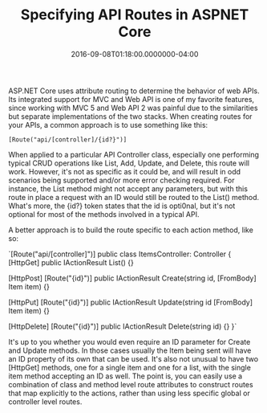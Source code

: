 ﻿---
title: Specifying API Routes in ASPNET Core
date: "2016-09-08T01:18:00.0000000-04:00"
description: ASP.NET Core uses attribute routing to determine the behavior of web APIs. Its integrated support for MVC and Web API is one of my favorite features, since working with MVC 5 and Web API 2 was painful due to the similarities but separate implementations of the two stacks.
featuredImage: /img/aspnetcore-logo.png
---

ASP.NET Core uses attribute routing to determine the behavior of web APIs. Its integrated support for MVC and Web API is one of my favorite features, since working with MVC 5 and Web API 2 was painful due to the similarities but separate implementations of the two stacks. When creating routes for your APIs, a common approach is to use something like this:

`[Route("api/[controller]/{id?}")]`

When applied to a particular API Controller class, especially one performing typical CRUD operations like List, Add, Update, and Delete, this route will work. However, it's not as specific as it could be, and will result in odd scenarios being supported and/or more error checking required. For instance, the List method might not accept any parameters, but with this route in place a request with an ID would still be routed to the List() method. What's more, the {id?} token states that the id is opti0nal, but it's not optional for most of the methods involved in a typical API.

A better approach is to build the route specific to each action method, like so:

`[Route("api/[controller]")] public class ItemsController: Controller
{
 [HttpGet]
 public IActionResult List() {}

 [HttpPost]
 [Route("{id}")]
 public IActionResult Create(string id, [FromBody] Item item) {}

 [HttpPut]
 [Route("{id}")]
 public IActionResult Update(string id [FromBody] Item item) {}

 [HttpDelete]
 [Route("{id}")]
 public IActionResult Delete(string id) {}
}`

It's up to you whether you would even require an ID parameter for Create and Update methods. In those cases usually the Item being sent will have an ID property of its own that can be used. It's also not unusual to have two \[HttpGet] methods, one for a single item and one for a list, with the single item method accepting an ID as well. The point is, you can easily use a combination of class and method level route attributes to construct routes that map explicitly to the actions, rather than using less specific global or controller level routes.

